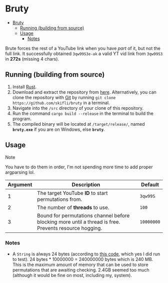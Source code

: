 # Bruty

- [Bruty](#bruty)
  - [Running (building from source)](#running-building-from-source)
  - [Usage](#usage)
    - [Notes](#notes)

Brute forces the rest of a YouTube link when you have *part* of it, but not the full link. It successfully obtained `3qw99S3e-ak` a valid YT vid link from `3qw99S3` in **272s** (missing 4 chars).

## Running (building from source)

1. Install [Rust](https://www.rust-lang.org/tools/install).
2. Download and extract the repository from [here](https://github.com/skifli/bruty/archive/refs/heads/master.zip). Alternatively, you can clone the repository with [Git](https://git-scm.com/) by running `git clone https://github.com/skifli/bruty` in a terminal.
3. Navigate into the `/src` directory of your clone of this repository.
4. Run the command `cargo build --release` in the terminal to build the program.
5. The compiled binary will be located at `/target/release/`, named **`bruty.exe`** if you are on Windows, else **`bruty`**.

## Usage

> [!NOTE]
> You have to do them in order, I'm not spending more time to add proper argparsing lol.

| Argument | Description                                                                                            | Default    |
| -------- | ------------------------------------------------------------------------------------------------------ | ---------- |
| 1        | The target YouTube **ID** to start permutations from.                                                  | `3qw99S`   |
| 2        | The number of **threads** to use.                                                                      | `100`      |
| 3        | Bound for permutations channel before blocking more until a thread is free. Prevents resource hogging. | `10000000` |

### Notes

* A `String` is always 24 bytes (according to [this code](https://dhghomon.github.io/easy_rust/Chapter_14.html#:~:text=A%20String%20is%20always%2024%20bytes), which yes I did run to test). 24 bytes * 10000000 = 240000000 bytes which is 240 MB. This is the maximum amount of memory that can be used to store permutations that are awaiting checking. 2.4GB seemed too much (although it would be fine on most, including my, system).
